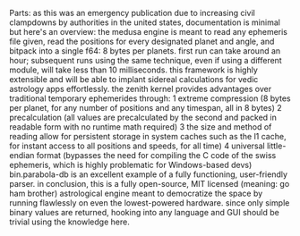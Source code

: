 Parts: as this was an emergency publication due to increasing civil clampdowns by authorities in the united states, documentation is minimal but here's an overview: 
the medusa engine is meant to read any ephemeris file given, read the positions for every designated planet and angle, and bitpack into a single f64: 8 bytes per planets. 
first run can take around an hour; subsequent runs using the same technique, even if using a different module, will take less than 10 milliseconds. 
this framework is highly extensible and will be able to implant sidereal calculations for vedic astrology apps effortlessly.
the zenith kernel provides advantages over traditional temporary ephemerides through: 
1 extreme compression (8 bytes per planet, for any number of positions and any timespan, all in 8 bytes) 
2 precalculation (all values are precalculated by the second and packed in readable form with no runtime math required) 
3 the size and method of reading allow for persistent storage in system caches such as the l1 cache, for instant access to all positions and speeds, for all time)
4 universal little-endian format (bypasses the need for compiling the C code of the swiss ephemeris, which is highly problematic for Windows-based devs)
bin.parabola-db is an excellent example of a fully functioning, user-friendly parser. 
in conclusion, this is a fully open-source, MIT licensed (meaning: go ham brother) astrological engine meant to democratize the space by running flawlessly on even the lowest-powered hardware. 
since only simple binary values are returned, hooking into any language and GUI should be trivial using the knowledge here. 
